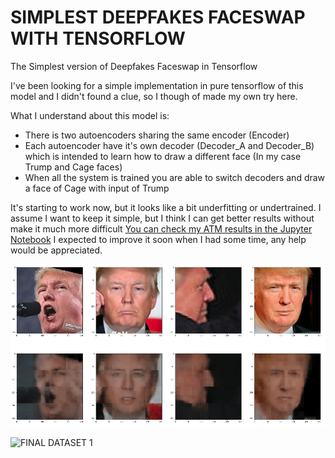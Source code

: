 # SIMPLEST DEEPFAKES FACESWAP WITH TENSORFLOW
The Simplest version of Deepfakes Faceswap in Tensorflow

I've been looking for a simple implementation in pure tensorflow of this model and I didn't found a clue, so I though of made my own try here.

What I understand about this model is:
* There is two autoencoders sharing the same encoder (Encoder)
* Each autoencoder have it's own decoder (Decoder_A and Decoder_B) which is intended to learn how to draw a different face (In my case Trump and Cage faces)
* When all the system is trained you are able to switch decoders and draw a face of Cage with input of Trump

It's starting to work now, but it looks like a bit underfitting or undertrained. I assume I want to keep it simple, but I think I can get better results without make it much more difficult  [You can check my ATM results in the Jupyter Notebook](https://github.com/ianholing/simplest_faceswap_deepfakes_tensorflow/blob/master/simple_deepfakes_faceswap.ipynb) I expected to improve it soon when I had some time, any help would be appreciated.

![CAGE_TRUMPIFICATED](https://github.com/ianholing/simplest_faceswap_deepfakes_tensorflow/blob/master/git_images/cage_works_0.1.png?raw=true)

![FINAL DATASET 1](git_images/structure.jpg)
